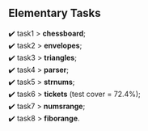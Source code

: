## Elementary Tasks
✔️ task1 > <b>chessboard</b>;<br>
✔️ task2 > <b>envelopes</b>;<br>
✔️ task3 > <b>triangles</b>;<br>
✔️ task4 > <b>parser</b>;<br>
✔️ task5 > <b>strnums</b>;<br>
✔️ task6 > <b>tickets</b> (test cover = 72.4%);<br>
✔️ task7 > <b>numsrange</b>;<br>
✔️ task8 > <b>fiborange</b>.